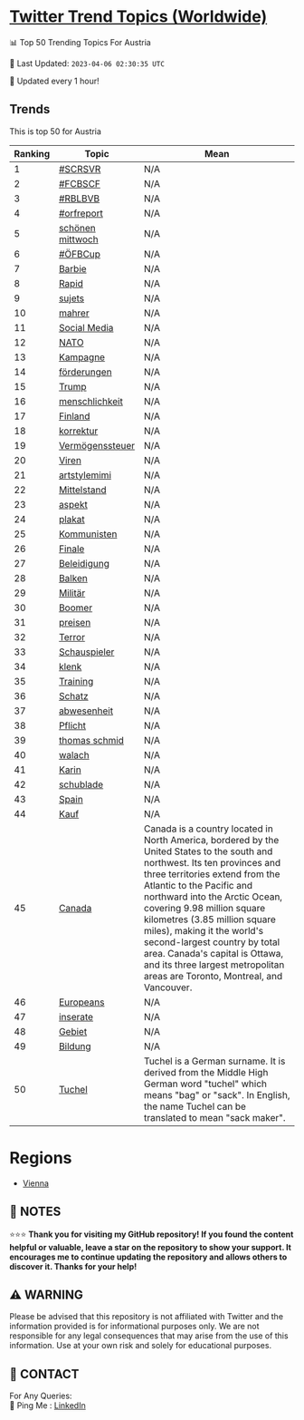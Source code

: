 [Twitter Trend Topics (Worldwide)](https://github.com/ErcinDedeoglu/Twitter-Trend-Topics)
==========


📊 Top 50 Trending Topics For Austria

📆 Last Updated: `2023-04-06 02:30:35 UTC`

🔧 Updated every 1 hour!


## Trends

This is top 50 for Austria

| Ranking | Topic | Mean |
| ------- | ------------ | ------------ |
| 1 | [#SCRSVR](http://twitter.com/search?q=%23SCRSVR) | N/A |
| 2 | [#FCBSCF](http://twitter.com/search?q=%23FCBSCF) | N/A |
| 3 | [#RBLBVB](http://twitter.com/search?q=%23RBLBVB) | N/A |
| 4 | [#orfreport](http://twitter.com/search?q=%23orfreport) | N/A |
| 5 | [schönen mittwoch](http://twitter.com/search?q=sch%c3%b6nen+mittwoch) | N/A |
| 6 | [#ÖFBCup](http://twitter.com/search?q=%23%c3%96FBCup) | N/A |
| 7 | [Barbie](http://twitter.com/search?q=Barbie) | N/A |
| 8 | [Rapid](http://twitter.com/search?q=Rapid) | N/A |
| 9 | [sujets](http://twitter.com/search?q=sujets) | N/A |
| 10 | [mahrer](http://twitter.com/search?q=mahrer) | N/A |
| 11 | [Social Media](http://twitter.com/search?q=Social+Media) | N/A |
| 12 | [NATO](http://twitter.com/search?q=NATO) | N/A |
| 13 | [Kampagne](http://twitter.com/search?q=Kampagne) | N/A |
| 14 | [förderungen](http://twitter.com/search?q=f%c3%b6rderungen) | N/A |
| 15 | [Trump](http://twitter.com/search?q=Trump) | N/A |
| 16 | [menschlichkeit](http://twitter.com/search?q=menschlichkeit) | N/A |
| 17 | [Finland](http://twitter.com/search?q=Finland) | N/A |
| 18 | [korrektur](http://twitter.com/search?q=korrektur) | N/A |
| 19 | [Vermögenssteuer](http://twitter.com/search?q=Verm%c3%b6genssteuer) | N/A |
| 20 | [Viren](http://twitter.com/search?q=Viren) | N/A |
| 21 | [artstylemimi](http://twitter.com/search?q=artstylemimi) | N/A |
| 22 | [Mittelstand](http://twitter.com/search?q=Mittelstand) | N/A |
| 23 | [aspekt](http://twitter.com/search?q=aspekt) | N/A |
| 24 | [plakat](http://twitter.com/search?q=plakat) | N/A |
| 25 | [Kommunisten](http://twitter.com/search?q=Kommunisten) | N/A |
| 26 | [Finale](http://twitter.com/search?q=Finale) | N/A |
| 27 | [Beleidigung](http://twitter.com/search?q=Beleidigung) | N/A |
| 28 | [Balken](http://twitter.com/search?q=Balken) | N/A |
| 29 | [Militär](http://twitter.com/search?q=Milit%c3%a4r) | N/A |
| 30 | [Boomer](http://twitter.com/search?q=Boomer) | N/A |
| 31 | [preisen](http://twitter.com/search?q=preisen) | N/A |
| 32 | [Terror](http://twitter.com/search?q=Terror) | N/A |
| 33 | [Schauspieler](http://twitter.com/search?q=Schauspieler) | N/A |
| 34 | [klenk](http://twitter.com/search?q=klenk) | N/A |
| 35 | [Training](http://twitter.com/search?q=Training) | N/A |
| 36 | [Schatz](http://twitter.com/search?q=Schatz) | N/A |
| 37 | [abwesenheit](http://twitter.com/search?q=abwesenheit) | N/A |
| 38 | [Pflicht](http://twitter.com/search?q=Pflicht) | N/A |
| 39 | [thomas schmid](http://twitter.com/search?q=thomas+schmid) | N/A |
| 40 | [walach](http://twitter.com/search?q=walach) | N/A |
| 41 | [Karin](http://twitter.com/search?q=Karin) | N/A |
| 42 | [schublade](http://twitter.com/search?q=schublade) | N/A |
| 43 | [Spain](http://twitter.com/search?q=Spain) | N/A |
| 44 | [Kauf](http://twitter.com/search?q=Kauf) | N/A |
| 45 | [Canada](http://twitter.com/search?q=Canada) | Canada is a country located in North America, bordered by the United States to the south and northwest. Its ten provinces and three territories extend from the Atlantic to the Pacific and northward into the Arctic Ocean, covering 9.98 million square kilometres (3.85 million square miles), making it the world's second-largest country by total area. Canada's capital is Ottawa, and its three largest metropolitan areas are Toronto, Montreal, and Vancouver. |
| 46 | [Europeans](http://twitter.com/search?q=Europeans) | N/A |
| 47 | [inserate](http://twitter.com/search?q=inserate) | N/A |
| 48 | [Gebiet](http://twitter.com/search?q=Gebiet) | N/A |
| 49 | [Bildung](http://twitter.com/search?q=Bildung) | N/A |
| 50 | [Tuchel](http://twitter.com/search?q=Tuchel) | Tuchel is a German surname. It is derived from the Middle High German word "tuchel" which means "bag" or "sack". In English, the name Tuchel can be translated to mean "sack maker". |



# Regions

* [Vienna](</Austria/Vienna.md>)



## 📝 NOTES

⭐⭐⭐ **Thank you for visiting my GitHub repository! If you found the content helpful or valuable, leave a star on the repository to show your support. It encourages me to continue updating the repository and allows others to discover it. Thanks for your help!**


## ⚠️ WARNING

Please be advised that this repository is not affiliated with Twitter and the information provided is for informational purposes only. We are not responsible for any legal consequences that may arise from the use of this information. Use at your own risk and solely for educational purposes.


## 📨 CONTACT

 For Any Queries:  
            🏓 Ping Me : [LinkedIn](https://www.linkedin.com/in/ercindedeoglu/)
